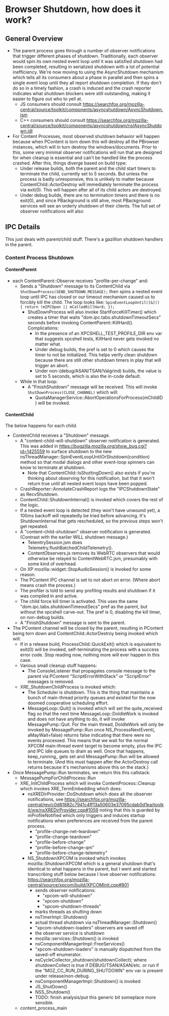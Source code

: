 # Browser Shutdown, how does it work? #

## General Overview
- The parent process goes through a number of observer notifications that
  trigger different phases of shutdown.  Traditionally, each observer would spin
  its own nested event loop until it was satisfied shutdown had been completed,
  resulting in serialized shutdown with a lot of potential inefficiency.  We're
  now moving to using the AsyncShutdown mechanism which tells all its consumers
  about a phase in parallel and then spins a single event loop until they all
  report shutdown completion.  If they don't do so in a timely fashion, a crash
  is induced and the crash reporter indicates what shutdown blockers were still
  outstanding, making it easier to figure out who to yell at.
  - JS consumers should consult https://searchfox.org/mozilla-central/source/toolkit/components/asyncshutdown/AsyncShutdown.jsm
  - C++ consumers should consult https://searchfox.org/mozilla-central/source/toolkit/components/asyncshutdown/nsIAsyncShutdown.idl
- For Content Processes, most observed shutdown behavior will happen because
  when PContent is torn down this will destroy all the PBrowser instances, which
  will in turn destroy the windows/documents.  Prior to this, some very minimal
  observer notifications will run that are designed for when cleanup is
  essential and can't be handled like the process crashed.  After  this, things
  diverge based on build type:  
  - Under release builds, both the parent and the child start timers to
    terminate the child, currently set to 5 seconds.  But unless the process is
    badly unresponsive, this is unlikely to matter because
    ContentChild::ActorDestroy will immediately terminate the process via
    exit(0).  This will happen after all of its child actors are destroyed.
  - Under debug builds, there are no termination timers and there is no exit(0),
    and since PBackground is still alive, most PBackground services will see
    an orderly shutdown of their clients.  The full set of observer
    notifications will also

## IPC Details
This just deals with parent/child stuff.  There's a gazillion shutdown handlers
in the parent.

### Content Process Shutdown

#### ContentParent
- each ContentParent::Observe receives "profile-per-change" and:
  - Sends a "Shutdown" message to its ContentChild via
    `ShutDownProcess(SEND_SHUTDOWN_MESSAGE);` then spins a nested event loop
    until IPC has closed or our timeout mechanism caused us to forcibly kill the
    child.  The loop looks like:
    `SpinEventLoopUntil([&]() { return !mIPCOpen || mCalledKillHard; });`
    - ShutDownProcess will also invoke StartForceKillTimer() which creates a
      timer that waits "dom.ipc.tabs.shutdownTimeoutSecs" seconds before
      invoking ContentParent::KillHard().  Complications:
      - In the presence of an XPCSHELL_TEST_PROFILE_DIR env var that suggests
        xpcshell tests, KillHard never gets invoked no matter what.
      - Under debug builds, the pref is set to 0 which causes the timer to not
        be initialized.  This helps verify clean shutdown because there are
        still other shutdown timers in play that will trigger an abort.
      - Under non-(debug/ASAN/TSAN/Valgrind) builds, the value is set to 5
        seconds, which is also the in-code default.
  - While in that loop:
    - A "FinishShutdown" message will be received.  This will invoke
      `ShutDownProcess(CLOSE_CHANNEL)` which will:
      - QuotaManagerService::AbortOperationsForProcess(mChildID) will be
        invoked.


#### ContentChild
The below happens for each child.
- ContentChild receives a "Shutdown" message.
  - A "content-child-will-shutdown" observer notification is generated.  This
    was added in https://bugzilla.mozilla.org/show_bug.cgi?id=1425559 to surface
    shutdown to the new nsThreadManager::SpinEventLoopUntilOrShutdown(condition)
    method so that modal dialogs and other event-loop spinners can know to
    terminate at shutdown.
    - Note that ContentChild::IsShuttingDown() also exists if you're thinking
      about observing for this notification, but that it won't return true until
      all nested event loops have been popped.
  - CrashReporter::AnnotateCrashReport logs the "IPCShutdownState" as
    RecvShutdown.
  - ContentChild::ShutdownInternal() is invoked which covers the rest of the
    logic.
  - If a nested event loop is detected (they won't have unwound yet), a 100ms
    backoff will repeatedly be tried before advancing.  It's ShutdownInternal
    that gets rescheduled, so the previous steps won't get repeated.
  - A "content-child-shutdown" observer notification is generated.  (Contrast
    with the earlier WILL shutdown message.)
    - TelemtrySession.jsm does Telemetry.flushBatchedChildTelemetry().
    - ContentObservers.js removes its WebRTC observers that would otherwise be
      relayed to ContentWebRTC.jsm, presumably with some kind of overhead.
  - On XP mozilla::widget::StopAudioSession() is invoked for some reason.
  - The PContent IPC channel is set to not abort on error.  (Where abort means
    crash the process.)
  - The profiler is told to send any profiling results and shutdown if it was
    compiled in and active.
  - The child force kill timer is activated.  This uses the same
    "dom.ipc.tabs.shutdownTimeoutSecs" pref as the parent, but without the
    xpcshell carve-out.  The pref is 0, disabling the kill timer, on non-debug
    builds.
  - A "FinishShutdown" message is sent to the parent.
- The PContent channel will be closed by the parent, resulting in PContent being
  torn down and ContentChild::ActorDestroy being invoked which will:
  - If in a release build, ProcessChild::QuickExit() which is equivalent to
    exit(0) will be invoked, self-terminating the process with a success error
    code.  Stop reading now, nothing more will ever happen in this case.
  - Various small cleanup stuff happens:
    - The ConsoleListener that propagates console message to the parent via
      PContent "ScriptErrorWithStack" or "ScriptError" messages is removed.
  - XRE_ShutdownChildProcess is invoked which:
    - The Scheduler is shutdown.  This is the thing that maintains a bunch of
      main-thread priority queues and existed for the now doomed cooperative
      scheduling effort.
    - MessageLoop::Quit() is invoked which will set the quite_received flag so
      that the next time MessageLoop::DoIdleWork is invoked and does not have
      anything to do, it will invoke MessagePump::Quit.  For the main thread,
      DoIdleWork will only be invoked by MessagePump::Run once
      NS_ProcessNextEvent(, aMayWait=false) returns false indicating that there
      were no events processed.  This means that we wait for the normal XPCOM
      main-thread event target to become empty, plus the IPC and IPC idle queues
      to drain as well.  Once that happens, keep_running_ gets set and
      MessagePump::Run will be allowed to terminate.  (And this must happen
      after the ActorDestroy call returns because it's mechanisms above this on
      the stack.)
- Once MessagePump::Run terminates, we return this this callstack:
  - MessagePumpForChildProcess::Run
  - XRE_InitChildProcess which will invoke ContentProcess::Cleanup which invokes
    XRE_TermEmbedding which does:
    - nsXREDirProvider::DoShutdown which does all the observer notifications,
      see https://searchfox.org/mozilla-central/rev/c0d81882c7941c4ff13a50603e37095cdab0d1ea/toolkit/xre/nsXREDirProvider.cpp#1059
      noting that this is guarded by mProfileNotified which only triggers and
      induces startup notifications when preferences are received from the
      parent process.
      - "profile-change-net-teardown"
      - "profile-change-teardown"
      - "profile-before-change"
      - "profile-before-change-qm"
      - "profile-before-change-telemetry"
    - NS_ShutdownXPCOM is invoked which invokes mozilla::ShutdownXPCOM which is
      a general shutdown that's identical to what happens in the parent, but I
      went and started transcribing stuff below because I love observer
      notifications:
      https://searchfox.org/mozilla-central/source/xpcom/build/XPCOMInit.cpp#801
      - sends observer notifications:
        - "xpcom-will-shutdown"
        - "xpcom-shutdown"
        - "xpcom-shutdown-threads"
      - marks threads as shutting down
      - nsTimerImpl::Shutdown()
      - actual thread shutdown via nsThreadManager::Shutdown()
      - "xpcom-shutdown-loaders" observers are saved off
      - the observer service is shutdown
      - mozilla::services::Shutdown() is invoked
      - nsComponentManagerImpl::FreeServices()
      - "xpcom-shutdown-loaders" is manually dispatched from the saved-off
        enumerator.
      - nsCycleCollector_shutdown(shutdownCollect); where shutdownCollect is
        true if DEBUG/TSAN/ASAN/etc. or run if the "MOZ_CC_RUN_DURING_SHUTDOWN"
        env var is present under release/non-debug.
      - nsComponentManagerImpl::Shutdown() is invoked
      - JS_ShutDown()
      - NSS_Shutdown()
      - TODO: finish analysis/put this generic bit someplace more sensible.
  - content_process_main
